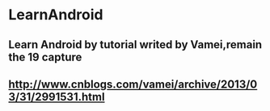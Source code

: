 # LearnAndroid

## Learn Android by tutorial writed by Vamei,remain the 19 capture
## http://www.cnblogs.com/vamei/archive/2013/03/31/2991531.html
